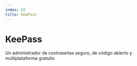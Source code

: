 ```yaml
---
index: 62
title: KeePass
---
```

# KeePass 

Un administrador de contraseñas seguro, de código abierto y multiplataforma gratuito